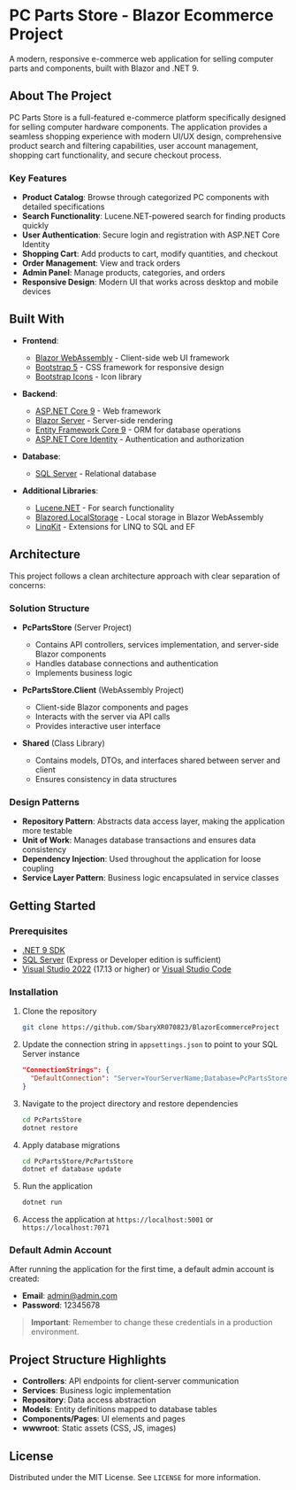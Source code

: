 # PC Parts Store - Blazor Ecommerce Project

A modern, responsive e-commerce web application for selling computer parts and components, built with Blazor and .NET 9.

## About The Project

PC Parts Store is a full-featured e-commerce platform specifically designed for selling computer hardware components. The application provides a seamless shopping experience with modern UI/UX design, comprehensive product search and filtering capabilities, user account management, shopping cart functionality, and secure checkout process.

### Key Features

- **Product Catalog**: Browse through categorized PC components with detailed specifications
- **Search Functionality**: Lucene.NET-powered search for finding products quickly
- **User Authentication**: Secure login and registration with ASP.NET Core Identity
- **Shopping Cart**: Add products to cart, modify quantities, and checkout
- **Order Management**: View and track orders
- **Admin Panel**: Manage products, categories, and orders
- **Responsive Design**: Modern UI that works across desktop and mobile devices

## Built With

- **Frontend**:
  - [Blazor WebAssembly](https://dotnet.microsoft.com/apps/aspnet/web-apps/blazor) - Client-side web UI framework
  - [Bootstrap 5](https://getbootstrap.com/) - CSS framework for responsive design
  - [Bootstrap Icons](https://icons.getbootstrap.com/) - Icon library
  
- **Backend**:
  - [ASP.NET Core 9](https://dotnet.microsoft.com/apps/aspnet) - Web framework
  - [Blazor Server](https://dotnet.microsoft.com/apps/aspnet/web-apps/blazor) - Server-side rendering
  - [Entity Framework Core 9](https://docs.microsoft.com/en-us/ef/core/) - ORM for database operations
  - [ASP.NET Core Identity](https://docs.microsoft.com/en-us/aspnet/core/security/authentication/identity) - Authentication and authorization
  
- **Database**:
  - [SQL Server](https://www.microsoft.com/en-us/sql-server) - Relational database

- **Additional Libraries**:
  - [Lucene.NET](https://lucenenet.apache.org/) - For search functionality
  - [Blazored.LocalStorage](https://github.com/Blazored/LocalStorage) - Local storage in Blazor WebAssembly
  - [LinqKit](https://github.com/scottksmith95/LINQKit) - Extensions for LINQ to SQL and EF

## Architecture

This project follows a clean architecture approach with clear separation of concerns:

### Solution Structure

- **PcPartsStore** (Server Project)
  - Contains API controllers, services implementation, and server-side Blazor components
  - Handles database connections and authentication
  - Implements business logic
  
- **PcPartsStore.Client** (WebAssembly Project)
  - Client-side Blazor components and pages
  - Interacts with the server via API calls
  - Provides interactive user interface
  
- **Shared** (Class Library)
  - Contains models, DTOs, and interfaces shared between server and client
  - Ensures consistency in data structures

### Design Patterns

- **Repository Pattern**: Abstracts data access layer, making the application more testable
- **Unit of Work**: Manages database transactions and ensures data consistency
- **Dependency Injection**: Used throughout the application for loose coupling
- **Service Layer Pattern**: Business logic encapsulated in service classes

## Getting Started

### Prerequisites

- [.NET 9 SDK](https://dotnet.microsoft.com/download/dotnet/9.0)
- [SQL Server](https://www.microsoft.com/en-us/sql-server/sql-server-downloads) (Express or Developer edition is sufficient)
- [Visual Studio 2022](https://visualstudio.microsoft.com/vs/) (17.13 or higher) or [Visual Studio Code](https://code.visualstudio.com/)

### Installation

1. Clone the repository
   ```sh
   git clone https://github.com/SbaryXR070823/BlazorEcommerceProject
   ```

2. Update the connection string in `appsettings.json` to point to your SQL Server instance
   ```json
   "ConnectionStrings": {
     "DefaultConnection": "Server=YourServerName;Database=PcPartsStore;Trusted_Connection=True;MultipleActiveResultSets=true;TrustServerCertificate=True"
   }
   ```

3. Navigate to the project directory and restore dependencies
   ```sh
   cd PcPartsStore
   dotnet restore
   ```

4. Apply database migrations
   ```sh
   cd PcPartsStore/PcPartsStore
   dotnet ef database update
   ```

5. Run the application
   ```sh
   dotnet run
   ```

6. Access the application at `https://localhost:5001` or `https://localhost:7071`

### Default Admin Account

After running the application for the first time, a default admin account is created:
- **Email**: admin@admin.com
- **Password**: 12345678

> **Important**: Remember to change these credentials in a production environment.

## Project Structure Highlights

- **Controllers**: API endpoints for client-server communication
- **Services**: Business logic implementation
- **Repository**: Data access abstraction
- **Models**: Entity definitions mapped to database tables
- **Components/Pages**: UI elements and pages
- **wwwroot**: Static assets (CSS, JS, images)

## License

Distributed under the MIT License. See `LICENSE` for more information.

